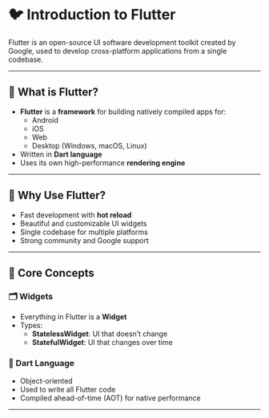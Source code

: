 # 🐦 Introduction to Flutter

Flutter is an open-source UI software development toolkit created by Google, used to develop cross-platform applications from a single codebase.

---

## 🔧 What is Flutter?

- **Flutter** is a **framework** for building natively compiled apps for:
  - Android
  - iOS
  - Web
  - Desktop (Windows, macOS, Linux)
- Written in **Dart language**
- Uses its own high-performance **rendering engine**

---

## 🚀 Why Use Flutter?

- Fast development with **hot reload**
- Beautiful and customizable UI widgets
- Single codebase for multiple platforms
- Strong community and Google support

---

## 🧱 Core Concepts

### 🗂️ Widgets
- Everything in Flutter is a **Widget**
- Types:
  - **StatelessWidget**: UI that doesn’t change
  - **StatefulWidget**: UI that changes over time

### 🎯 Dart Language
- Object-oriented
- Used to write all Flutter code
- Compiled ahead-of-time (AOT) for native performance

---